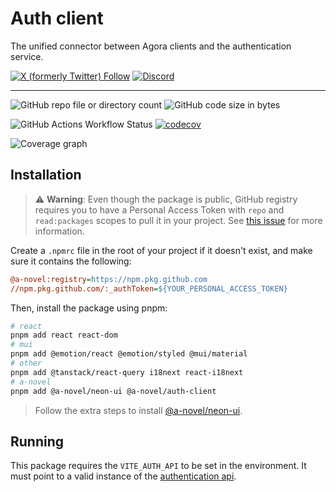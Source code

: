 # Auth client

The unified connector between Agora clients and the authentication service.

[![X (formerly Twitter) Follow](https://img.shields.io/twitter/follow/agora_ecrivains)](https://twitter.com/agora_ecrivains)
[![Discord](https://img.shields.io/discord/1315240114691248138?logo=discord)](https://discord.gg/rp4Qr8cA)

<hr />

![GitHub repo file or directory count](https://img.shields.io/github/directory-file-count/a-novel/auth-client)
![GitHub code size in bytes](https://img.shields.io/github/languages/code-size/a-novel/auth-client)

![GitHub Actions Workflow Status](https://img.shields.io/github/actions/workflow/status/a-novel/auth-client/main.yaml)
[![codecov](https://codecov.io/gh/a-novel/auth-client/graph/badge.svg?token=YrqkfkjoF5)](https://codecov.io/gh/a-novel/auth-client)

![Coverage graph](https://codecov.io/gh/a-novel/auth-client/graphs/sunburst.svg?token=YrqkfkjoF5)

## Installation

> ⚠️ **Warning**: Even though the package is public, GitHub registry requires you to have a Personal Access Token
> with `repo` and `read:packages` scopes to pull it in your project. See
> [this issue](https://github.com/orgs/community/discussions/23386#discussioncomment-3240193) for more information.

Create a `.npmrc` file in the root of your project if it doesn't exist, and make sure it contains the following:

```ini
@a-novel:registry=https://npm.pkg.github.com
//npm.pkg.github.com/:_authToken=${YOUR_PERSONAL_ACCESS_TOKEN}
```

Then, install the package using pnpm:

```bash
# react
pnpm add react react-dom
# mui
pnpm add @emotion/react @emotion/styled @mui/material
# other
pnpm add @tanstack/react-query i18next react-i18next
# a-novel
pnpm add @a-novel/neon-ui @a-novel/auth-client
```

> Follow the extra steps to install [@a-novel/neon-ui](https://github.com/a-novel/neon-ui).

## Running

This package requires the `VITE_AUTH_API` to be set in the environment. It must point to a valid instance of the
[authentication api](https://github.com/a-novel/service-authentication).
